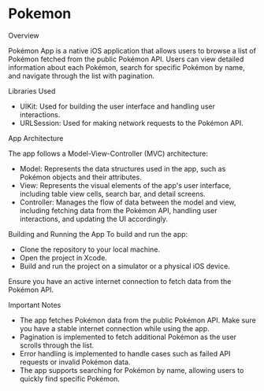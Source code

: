 # Pokemon
Overview


Pokémon App is a native iOS application that allows users to browse a list of Pokémon fetched from the public Pokémon API. Users can view detailed information about each Pokémon, search for specific Pokémon by name, and navigate through the list with pagination.


Libraries Used
- UIKit: Used for building the user interface and handling user interactions.
- URLSession: Used for making network requests to the Pokémon API.

App Architecture

The app follows a Model-View-Controller (MVC) architecture:
- Model: Represents the data structures used in the app, such as Pokémon objects and their attributes.
- View: Represents the visual elements of the app's user interface, including table view cells, search bar, and detail screens.
- Controller: Manages the flow of data between the model and view, including fetching data from the Pokémon API, handling user interactions, and updating the UI accordingly.

Building and Running the App
To build and run the app:
- Clone the repository to your local machine.
- Open the project in Xcode.
- Build and run the project on a simulator or a physical iOS device.

Ensure you have an active internet connection to fetch data from the Pokémon API.

Important Notes
- The app fetches Pokémon data from the public Pokémon API. Make sure you have a stable internet connection while using the app.
- Pagination is implemented to fetch additional Pokémon as the user scrolls through the list.
- Error handling is implemented to handle cases such as failed API requests or invalid Pokémon data.
- The app supports searching for Pokémon by name, allowing users to quickly find specific Pokémon.
